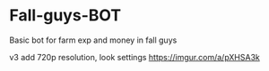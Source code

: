 # Fall-guys-BOT

Basic bot for farm exp and money in fall guys 

v3 add 720p resolution, look settings https://imgur.com/a/pXHSA3k
